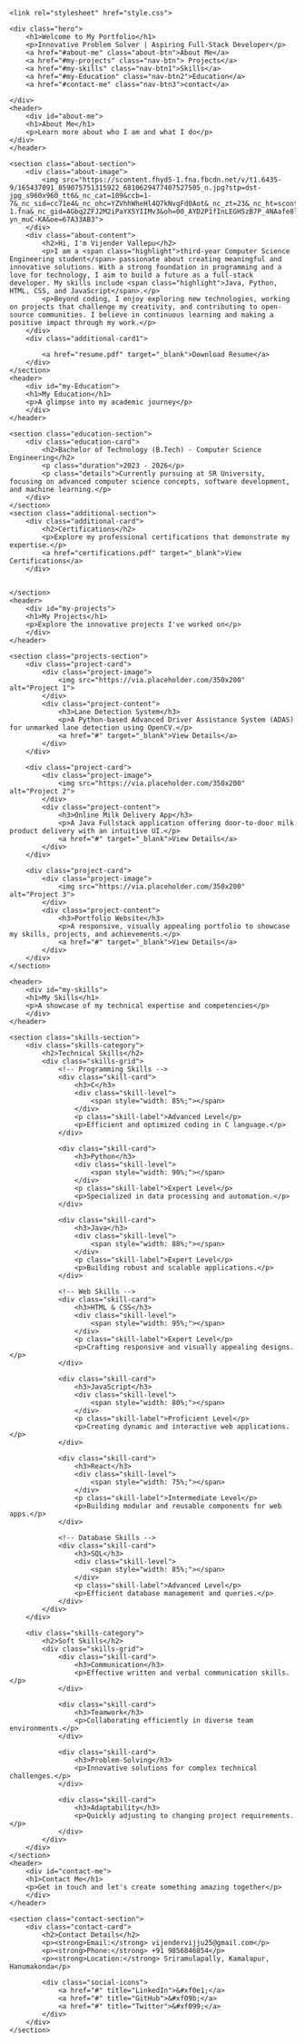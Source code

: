 

<html lang="en">
<head>
    <meta charset="UTF-8">
    <meta name="viewport" content="width=device-width, initial-scale=1.0">
 
    <link rel="stylesheet" href="style.css">
     
</head>
<body>
   

    <div class="hero">
        <h1>Welcome to My Portfolio</h1>
        <p>Innovative Problem Solver | Aspiring Full-Stack Developer</p>
        <a href="#about-me" class="about-btn">About Me</a>
        <a href="#my-projects" class="nav-btn"> Projects</a>
        <a href="#my-skills" class="nav-btn1">Skills</a>
        <a href="#my-Education" class="nav-btn2">Education</a>
        <a href="#contact-me" class="nav-btn3">contact</a>
        
    </div>
    <header>
        <div id="about-me">
        <h1>About Me</h1>
        <p>Learn more about who I am and what I do</p>
    </div>
    </header>

    <section class="about-section">
        <div class="about-image">
            <img src="https://scontent.fhyd5-1.fna.fbcdn.net/v/t1.6435-9/165437091_859075751315922_6810629477407527505_n.jpg?stp=dst-jpg_s960x960_tt6&_nc_cat=109&ccb=1-7&_nc_sid=cc71e4&_nc_ohc=YZVhhWheHl4Q7kNvgFd0Aot&_nc_zt=23&_nc_ht=scontent.fhyd5-1.fna&_nc_gid=AGbq2ZFJ2M2iPaYX5YIIMv3&oh=00_AYD2P1fInLEGH5zB7P_4NAafe8lIKBvH7jZ3-yn_muC-KA&oe=67A33AB3">
        </div>
        <div class="about-content">
            <h2>Hi, I'm Vijender Vallepu</h2>
            <p>I am a <span class="highlight">third-year Computer Science Engineering student</span> passionate about creating meaningful and innovative solutions. With a strong foundation in programming and a love for technology, I aim to build a future as a full-stack developer. My skills include <span class="highlight">Java, Python, HTML, CSS, and JavaScript</span>.</p>
            <p>Beyond coding, I enjoy exploring new technologies, working on projects that challenge my creativity, and contributing to open-source communities. I believe in continuous learning and making a positive impact through my work.</p>
        </div>
        <div class="additional-card1">
            
            <a href="resume.pdf" target="_blank">Download Resume</a>
        </div>
    </section>
    <header>
        <div id="my-Education">
        <h1>My Education</h1>
        <p>A glimpse into my academic journey</p>
        </div>
    </header>

    <section class="education-section">
        <div class="education-card">
            <h2>Bachelor of Technology (B.Tech) - Computer Science Engineering</h2>
            <p class="duration">2023 - 2026</p>
            <p class="details">Currently pursuing at SR University, focusing on advanced computer science concepts, software development, and machine learning.</p>
        </div>
    </section>
    <section class="additional-section">
        <div class="additional-card">
            <h2>Certifications</h2>
            <p>Explore my professional certifications that demonstrate my expertise.</p>
            <a href="certifications.pdf" target="_blank">View Certifications</a>
        </div>

        
    </section>
    <header>
        <div id="my-projects">
        <h1>My Projects</h1>
        <p>Explore the innovative projects I've worked on</p>
        </div>
    </header>

    <section class="projects-section">
        <div class="project-card">
            <div class="project-image">
                <img src="https://via.placeholder.com/350x200" alt="Project 1">
            </div>
            <div class="project-content">
                <h3>Lane Detection System</h3>
                <p>A Python-based Advanced Driver Assistance System (ADAS) for unmarked lane detection using OpenCV.</p>
                <a href="#" target="_blank">View Details</a>
            </div>
        </div>

        <div class="project-card">
            <div class="project-image">
                <img src="https://via.placeholder.com/350x200" alt="Project 2">
            </div>
            <div class="project-content">
                <h3>Online Milk Delivery App</h3>
                <p>A Java Fullstack application offering door-to-door milk product delivery with an intuitive UI.</p>
                <a href="#" target="_blank">View Details</a>
            </div>
        </div>

        <div class="project-card">
            <div class="project-image">
                <img src="https://via.placeholder.com/350x200" alt="Project 3">
            </div>
            <div class="project-content">
                <h3>Portfolio Website</h3>
                <p>A responsive, visually appealing portfolio to showcase my skills, projects, and achievements.</p>
                <a href="#" target="_blank">View Details</a>
            </div>
        </div>
    </section>

    <header>
        <div id="my-skills">
        <h1>My Skills</h1>
        <p>A showcase of my technical expertise and competencies</p>
        </div>
    </header>

    <section class="skills-section">
        <div class="skills-category">
            <h2>Technical Skills</h2>
            <div class="skills-grid">
                <!-- Programming Skills -->
                <div class="skill-card">
                    <h3>C</h3>
                    <div class="skill-level">
                        <span style="width: 85%;"></span>
                    </div>
                    <p class="skill-label">Advanced Level</p>
                    <p>Efficient and optimized coding in C language.</p>
                </div>

                <div class="skill-card">
                    <h3>Python</h3>
                    <div class="skill-level">
                        <span style="width: 90%;"></span>
                    </div>
                    <p class="skill-label">Expert Level</p>
                    <p>Specialized in data processing and automation.</p>
                </div>

                <div class="skill-card">
                    <h3>Java</h3>
                    <div class="skill-level">
                        <span style="width: 88%;"></span>
                    </div>
                    <p class="skill-label">Expert Level</p>
                    <p>Building robust and scalable applications.</p>
                </div>

                <!-- Web Skills -->
                <div class="skill-card">
                    <h3>HTML & CSS</h3>
                    <div class="skill-level">
                        <span style="width: 95%;"></span>
                    </div>
                    <p class="skill-label">Expert Level</p>
                    <p>Crafting responsive and visually appealing designs.</p>
                </div>

                <div class="skill-card">
                    <h3>JavaScript</h3>
                    <div class="skill-level">
                        <span style="width: 80%;"></span>
                    </div>
                    <p class="skill-label">Proficient Level</p>
                    <p>Creating dynamic and interactive web applications.</p>
                </div>

                <div class="skill-card">
                    <h3>React</h3>
                    <div class="skill-level">
                        <span style="width: 75%;"></span>
                    </div>
                    <p class="skill-label">Intermediate Level</p>
                    <p>Building modular and reusable components for web apps.</p>
                </div>

                <!-- Database Skills -->
                <div class="skill-card">
                    <h3>SQL</h3>
                    <div class="skill-level">
                        <span style="width: 85%;"></span>
                    </div>
                    <p class="skill-label">Advanced Level</p>
                    <p>Efficient database management and queries.</p>
                </div>
            </div>
        </div>

        <div class="skills-category">
            <h2>Soft Skills</h2>
            <div class="skills-grid">
                <div class="skill-card">
                    <h3>Communication</h3>
                    <p>Effective written and verbal communication skills.</p>
                </div>

                <div class="skill-card">
                    <h3>Teamwork</h3>
                    <p>Collaborating efficiently in diverse team environments.</p>
                </div>

                <div class="skill-card">
                    <h3>Problem-Solving</h3>
                    <p>Innovative solutions for complex technical challenges.</p>
                </div>

                <div class="skill-card">
                    <h3>Adaptability</h3>
                    <p>Quickly adjusting to changing project requirements.</p>
                </div>
            </div>
        </div>
    </section>
    <header>
        <div id="contact-me">
        <h1>Contact Me</h1>
        <p>Get in touch and let's create something amazing together</p>
        </div>
    </header>

    <section class="contact-section">
        <div class="contact-card">
            <h2>Contact Details</h2>
            <p><strong>Email:</strong> vijendervijju25@gmail.com</p>
            <p><strong>Phone:</strong> +91 9856846854</p>
            <p><strong>Location:</strong> Sriramulapally, Kamalapur, Hanumakonda</p>

            <div class="social-icons">
                <a href="#" title="LinkedIn">&#xf0e1;</a>
                <a href="#" title="GitHub">&#xf09b;</a>
                <a href="#" title="Twitter">&#xf099;</a>
            </div>
        </div>
    </section>
</body>
</html>
